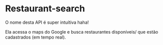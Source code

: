 # Restaurant-search

O nome desta API é super intuítiva haha!

Ela acessa o maps do Google e busca restaurantes disponíveis/ que estão cadastrados (em tempo real).
